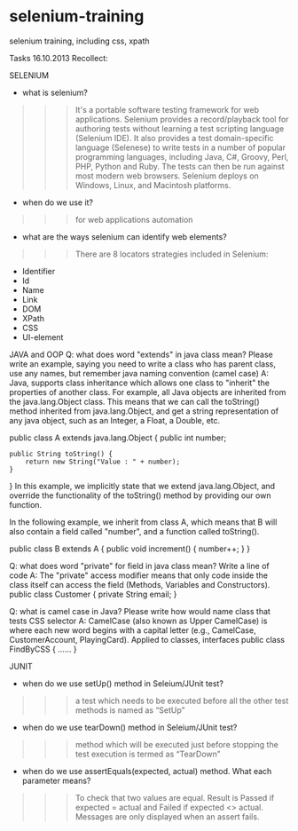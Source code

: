 selenium-training
=================

selenium training, including css, xpath

Tasks
16.10.2013
Recollect: 

SELENIUM
* what is selenium?
>>>  It's a portable software testing framework for web applications. Selenium provides a record/playback tool for authoring tests without learning a test scripting language (Selenium IDE). It also provides a test domain-specific language (Selenese) to write tests in a number of popular programming languages, including Java, C#, Groovy, Perl, PHP, Python and Ruby. The tests can then be run against most modern web browsers. Selenium deploys on Windows, Linux, and Macintosh platforms.
* when do we use it?
>>> for web applications automation
* what are the ways selenium can identify web elements?
>>>  There are 8 locators strategies included in Selenium:
 - Identifier
 - Id
 - Name
 - Link
 - DOM
 - XPath
 - CSS
 - UI-element
 
JAVA and OOP
Q: what does word "extends" in java class mean? Please write an example, saying you need to write a class who has parent class, use any names, but remember java naming convention (camel case)
A: Java, supports class inheritance which allows one class to "inherit" the properties of another class. For example, all Java objects are inherited from the java.lang.Object class. This means that we can call the toString() method inherited from java.lang.Object, and get a string representation of any java object, such as an Integer, a Float, a Double, etc.

public class A extends java.lang.Object {
	public int number;

	public String toString() {
		return new String("Value : " + number);
	}
}
In this example, we implicitly state that we extend java.lang.Object, and override the functionality of the toString() method by providing our own function. 

In the following example, we inherit from class A, which means that B will also contain a field called "number", and a function called toString().

public class B extends A {
	public void increment() {
		number++;
	}
}

Q: what does word "private" for field in java class mean? Write a line of code
A: The "private" access modifier means that only code inside the class itself can access the field (Methods, Variables and Constructors).
public class Customer {
 private   String email;
}

Q: what is camel case in Java? Please  write how would name class that tests CSS selector
A: CamelCase (also known as Upper CamelCase) is where each new word begins with a capital letter (e.g., CamelCase, CustomerAccount, PlayingCard). Applied to classes, interfaces 
public class FindByCSS {
......
}

JUNIT
* when do we use setUp() method in Seleium/JUnit test?
>>> a test which needs to be executed before all the other test methods is named as “SetUp”
* when do we use tearDown() method in Seleium/JUnit test?
>>> method which will be executed just before stopping the test execution is termed as “TearDown”
* when do we use assertEquals(expected, actual) method. What each parameter means?
>>> To check that two values are equal. Result is Passed if expected = actual and Failed if expected <> actual. Messages are only displayed when an assert fails.

